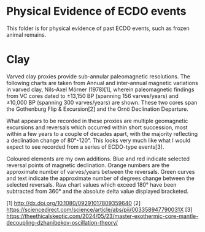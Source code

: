 # Physical Evidence of ECDO events

This folder is for physical evidence of past ECDO events, such as frozen animal remains.

# Clay

Varved clay proxies provide sub-annular paleomagnetic resolutions. The following charts are taken from Annual and inter‐annual magnetic variations in varved clay, Nils‐Axel Mörner (1978)[1], wherein paleomagnetic findings from VC cores dated to ±13,150 BP (spanning 156 varves/years) and ±10,000 BP (spanning 300 varves/years) are shown. These two cores span the Gothenburg Flip & Excursion[2] and the Ornö Declination Departure.

What appears to be recorded in these proxies are  multiple geomagnetic excursions and reversals which occurred within short succession, most within a few years to a couple of decades apart, with the majority reflecting a declination change of 80°-120°. This looks very much like what I would expect to see recorded from a series of ECDO-type events[3].

Coloured elements are my own additions. Blue and red indicate selected reversal points of magnetic declination. Orange numbers are the approximate number of varves/years between the reversals. Green curves and text indicate the approximate number of degrees change between the selected reversals. Raw chart values which exceed 180° have been subtracted from 360° and the absolute delta value displayed bracketed.

[1] http://dx.doi.org/10.1080/09291017809359640
[2] https://sciencedirect.com/science/article/abs/pii/003358947790031X
[3] https://theethicalskeptic.com/2024/05/23/master-exothermic-core-mantle-decoupling-dzhanibekov-oscillation-theory/

